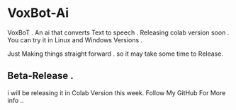 # VoxBot-Ai

VoxBoT . An ai that converts Text to speech . Releasing colab version soon . 
You can try it in Linux and Windows Versions . 

Just Making things straight forward . so it may take some time to Release.
## Beta-Release .
i will be releasing it in Colab Version this week. 
Follow My GitHub For More info ..

